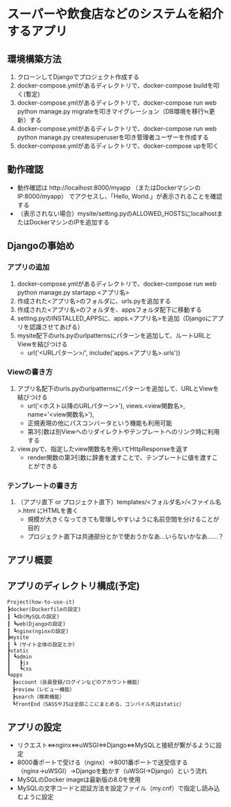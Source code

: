 # スーパーや飲食店などのシステムを紹介するアプリ

## 環境構築方法
1. クローンしてDjangoでプロジェクト作成する<br>
2. docker-compose.ymlがあるディレクトリで、docker-compose buildを叩く(暫定) <br>
3. docker-compose.ymlがあるディレクトリで、docker-compose run web python manage.py migrateを叩きマイグレーション（DB環境を移行≒更新）する<br>
4. docker-compose.ymlがあるディレクトリで、docker-compose run web python manage.py createsuperuserを叩き管理者ユーザーを作成する<br>
3. docker-compose.ymlがあるディレクトリで、docker-compose upを叩く<br>

## 動作確認
- 動作確認は http://localhost:8000/myapp （またはDockerマシンのIP:8000/myapp） でアクセスし、「Hello, World.」が表示されることを確認する
- （表示されない場合）mysite/setting.pyのALLOWED_HOSTSにlocalhostまたはDockerマシンのIPを追加する

## Djangoの事始め
### アプリの追加
1. docker-compose.ymlがあるディレクトリで、docker-compose run web python manage.py startapp <アプリ名>
2. 作成された<アプリ名>のフォルダに、urls.pyを追加する
3. 作成された<アプリ名>のフォルダを、appsフォルダ配下に移動する
4. setting.pyのINSTALLED_APPSに、apps.<アプリ名>を追加（Djangoにアプリを認識させてあげる）
5. mysite配下のurls.pyのurlpatternsにパターンを追加して、ルートURLとViewを結びつける
    - url('<URLパターン>/', include('apps.<アプリ名>.urls'))

### Viewの書き方
1. アプリ名配下のurls.pyのurlpatternsにパターンを追加して、URLとViewを結びつける
    - url('<ホスト以降のURLパターン>'), views.<view関数名>, name='<view関数名>'),
    - 正規表現の他にパスコンバータという機能も利用可能
    - 第3引数は別Viewへのリダイレクトやテンプレートへのリンク時に利用する
2. view.pyで、指定したview関数名を用いてHttpResponseを返す
    - render関数の第3引数に辞書を渡すことで、テンプレートに値を渡すことができる

### テンプレートの書き方
1. （アプリ直下 or プロジェクト直下）templates/<フォルダ名>/<ファイル名>.html にHTMLを書く
    - 規模が大きくなってきても管理しやすいように名前空間を分けることが目的
    - プロジェクト直下は共通部分とかで使おうかなあ…いらないかなあ……？

## アプリ概要

## アプリのディレクトリ構成(予定)
```
Project(how-to-use-it)
┣docker(Dockerfileの設定)
┃ ┗db(MySQLの設定)
┃ ┗web(Djangoの設定)
┃ ┗nginx(nginxの設定)
┣mysite
┃ ┗（サイト全体の設定とか）
┣static
┃ ┗admin
┃   ┣js
┃   ┗css
┗apps
　┣account（会員登録/ログインなどのアカウント機能）
　┣review（レビュー機能）
　┣search（検索機能）
　┗frontEnd（SASSやJSは全部ここにまとめる、コンパイル先はstatic）
 ```

## アプリの設定
- リクエスト⇔nginx⇔uWSGI⇔Django⇔MySQLと接続が繋がるように設定
- 8000番ポートで受ける（nginx）→8001番ポートで送受信する（nginx→uWSGI）→Djangoを動かす（uWSGI→Django）という流れ
- MySQLのDocker imageは最新版の8.0を使用
- MySQLの文字コードと認証方法を設定ファイル（my.cnf）で指定し読み込むように設定